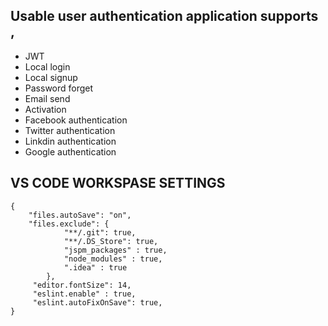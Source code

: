 ## Usable user authentication application supports , 

* JWT
* Local login
* Local signup
* Password forget
* Email send
* Activation
* Facebook authentication
* Twitter authentication
* Linkdin authentication
* Google authentication


## VS CODE WORKSPASE SETTINGS

```
{
    "files.autoSave": "on",
    "files.exclude": {
            "**/.git": true,
            "**/.DS_Store": true,
            "jspm_packages" : true,
            "node_modules" : true,
            ".idea" : true
        },
     "editor.fontSize": 14,
     "eslint.enable" : true,
     "eslint.autoFixOnSave": true,
}
```

